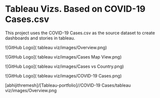  #  Tableau Vizs. Based on COVID-19 Cases.csv

This project uses the COVID-19 Cases.csv as the source dataset to create dashboards and stories in tableau.

![GitHub Logo]( tableau viz/images/Overview.png)

![GitHub Logo]( tableau viz/images/Cases Map View.png)

![GitHub Logo]( tableau viz/images/Cases vs Country.png)

![GitHub Logo]( tableau viz/images/COVID-19 Cases.png)


[abhijithremesh]/[Tableau-portfolio]//COVID-19 Cases/tableau viz/images/Overview.png

